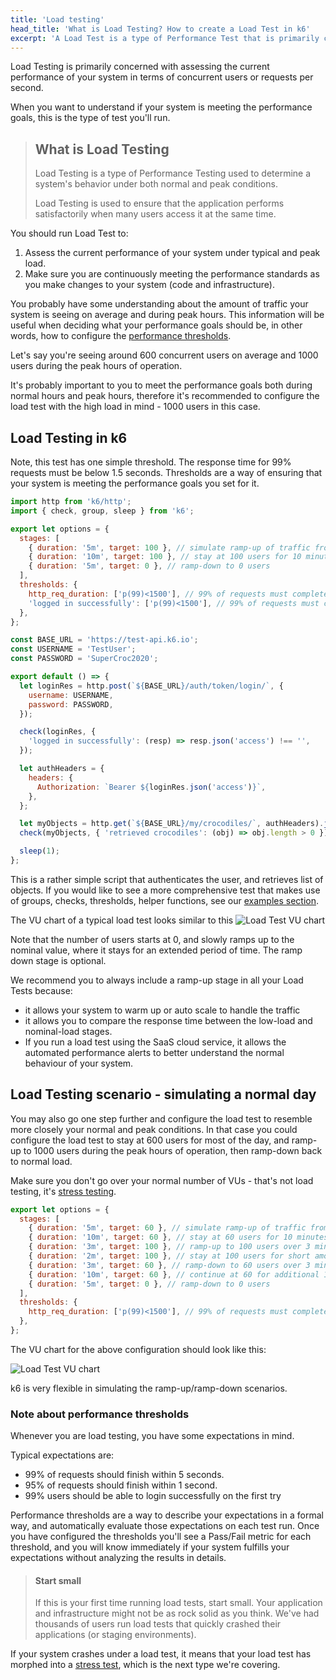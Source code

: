 ```yaml
---
title: 'Load testing'
head_title: 'What is Load Testing? How to create a Load Test in k6'
excerpt: 'A Load Test is a type of Performance Test that is primarily concerned with assessing the performance of your system in terms of concurrent users or requests per second. Let’s see an example.'
---
```


Load Testing is primarily concerned with assessing the current performance of your system in terms
of concurrent users or requests per second.

When you want to understand if your system is meeting the performance goals, this is the type of test you'll run.

> ## What is Load Testing
>
> Load Testing is a type of Performance Testing used to
> determine a system's behavior under both normal and peak conditions.
>
> Load Testing is used to ensure that the application performs satisfactorily
> when many users access it at the same time.

You should run Load Test to:

1.  Assess the current performance of your system under typical and peak load.
2.  Make sure you are continuously meeting the performance standards as you make changes to your system (code and infrastructure).

You probably have some understanding about the amount of traffic your system is seeing on average and during peak hours.
This information will be useful when deciding what your performance goals should be, in other words,
how to configure the [performance thresholds](/using-k6/thresholds).

Let's say you're seeing around 600 concurrent users on average and 1000 users during the peak hours of operation.

It's probably important to you to meet the performance goals both during normal hours and peak hours,
therefore it's recommended to configure the load test with the high load in mind - 1000 users in this case.

## Load Testing in k6

Note, this test has one simple threshold. The response time for 99% requests must be below 1.5 seconds.
Thresholds are a way of ensuring that your system is meeting the performance goals you set for it.

<div class="code-group" data-props='{"labels": ["sample-load-test.js"], "lineNumbers": [true]}'>

```javascript
import http from 'k6/http';
import { check, group, sleep } from 'k6';

export let options = {
  stages: [
    { duration: '5m', target: 100 }, // simulate ramp-up of traffic from 1 to 100 users over 5 minutes.
    { duration: '10m', target: 100 }, // stay at 100 users for 10 minutes
    { duration: '5m', target: 0 }, // ramp-down to 0 users
  ],
  thresholds: {
    http_req_duration: ['p(99)<1500'], // 99% of requests must complete below 1.5s
    'logged in successfully': ['p(99)<1500'], // 99% of requests must complete below 1.5s
  },
};

const BASE_URL = 'https://test-api.k6.io';
const USERNAME = 'TestUser';
const PASSWORD = 'SuperCroc2020';

export default () => {
  let loginRes = http.post(`${BASE_URL}/auth/token/login/`, {
    username: USERNAME,
    password: PASSWORD,
  });

  check(loginRes, {
    'logged in successfully': (resp) => resp.json('access') !== '',
  });

  let authHeaders = {
    headers: {
      Authorization: `Bearer ${loginRes.json('access')}`,
    },
  };

  let myObjects = http.get(`${BASE_URL}/my/crocodiles/`, authHeaders).json();
  check(myObjects, { 'retrieved crocodiles': (obj) => obj.length > 0 });

  sleep(1);
};
```

</div>

This is a rather simple script that authenticates the user, and retrieves list of objects.
If you would like to see a more comprehensive test that makes use of groups, checks, thresholds,
helper functions, see our [examples section](/examples).

The VU chart of a typical load test looks similar to this
![Load Test VU chart](./images/load-test.png)

Note that the number of users starts at 0, and slowly ramps up to the nominal value, where it stays for an extended period of time.
The ramp down stage is optional.

We recommend you to always include a ramp-up stage in all your Load Tests because:

- it allows your system to warm up or auto scale to handle the traffic
- it allows you to compare the response time between the low-load and nominal-load stages.
- If you run a load test using the SaaS cloud service, it allows the automated performance alerts to
  better understand the normal behaviour of your system.

## Load Testing scenario - simulating a normal day

You may also go one step further and configure the load test to resemble more closely your normal and peak conditions.
In that case you could configure the load test to stay at 600 users for most of the day, and ramp-up
to 1000 users during the peak hours of operation, then ramp-down back to normal load.

Make sure you don't go over your normal number of VUs - that's not load testing, it's [stress testing](/test-types/stress-testing).

<div class="code-group" data-props='{"labels": ["ramp-up-scenario.js"], "lineNumbers": [true]}'>

```javascript
export let options = {
  stages: [
    { duration: '5m', target: 60 }, // simulate ramp-up of traffic from 1 to 60 users over 5 minutes.
    { duration: '10m', target: 60 }, // stay at 60 users for 10 minutes
    { duration: '3m', target: 100 }, // ramp-up to 100 users over 3 minutes (peak hour starts)
    { duration: '2m', target: 100 }, // stay at 100 users for short amount of time (peak hour)
    { duration: '3m', target: 60 }, // ramp-down to 60 users over 3 minutes (peak hour ends)
    { duration: '10m', target: 60 }, // continue at 60 for additional 10 minutes
    { duration: '5m', target: 0 }, // ramp-down to 0 users
  ],
  thresholds: {
    http_req_duration: ['p(99)<1500'], // 99% of requests must complete below 1.5s
  },
};
```

</div>

The VU chart for the above configuration should look like this:

![Load Test VU chart](./images/load-test-2.png)

k6 is very flexible in simulating the ramp-up/ramp-down scenarios.

### Note about performance thresholds

Whenever you are load testing, you have some expectations in mind.

Typical expectations are:

- 99% of requests should finish within 5 seconds.
- 95% of requests should finish within 1 second.
- 99% users should be able to login successfully on the first try

Performance thresholds are a way to describe your expectations in a formal way, and automatically
evaluate those expectations on each test run.
Once you have configured the thresholds you'll see a Pass/Fail metric for each threshold,
and you will know immediately if your system fulfills your expectations without analyzing the results in details.

> #### Start small
>
> If this is your first time running load tests, start small. Your application and infrastructure
> might not be as rock solid as you think. We've had thousands of users run load tests that quickly
> crashed their applications (or staging environments).

If your system crashes under a load test, it means that your load test has morphed into a [stress test](/test-types/stress-testing),
which is the next type we're covering.
